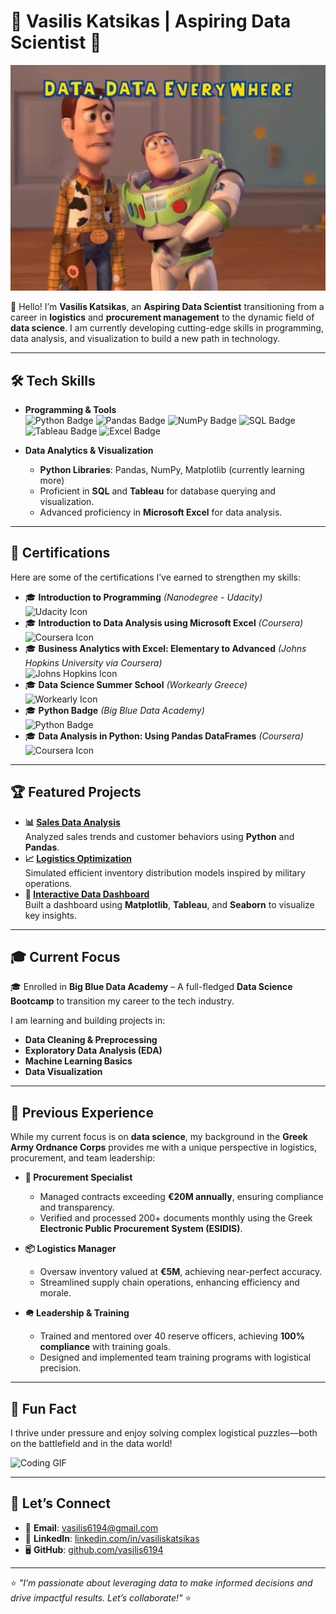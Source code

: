 # 🌟 Vasilis Katsikas | Aspiring Data Scientist 🌟

<p align="center">
  <img src="https://raw.githubusercontent.com/vasilis6194/vasilis6194/refs/heads/main/giphy.webp?token=GHSAT0AAAAAAC2JV4GCBCP4AAVTCGZ4MTSGZZ2DIGQ" width="1000">
</p>


👋 Hello! I’m **Vasilis Katsikas**, an **Aspiring Data Scientist** transitioning from a career in **logistics** and **procurement management** to the dynamic field of **data science**. I am currently developing cutting-edge skills in programming, data analysis, and visualization to build a new path in technology.

---

## 🛠️ **Tech Skills**
- **Programming & Tools**  
  ![Python Badge](https://img.shields.io/badge/Python-3776AB?style=for-the-badge&logo=python&logoColor=white)
  ![Pandas Badge](https://img.shields.io/badge/Pandas-150458?style=for-the-badge&logo=pandas&logoColor=white)
  ![NumPy Badge](https://img.shields.io/badge/NumPy-013243?style=for-the-badge&logo=numpy&logoColor=white)
  ![SQL Badge](https://img.shields.io/badge/SQL-336791?style=for-the-badge&logo=postgresql&logoColor=white)
  ![Tableau Badge](https://img.shields.io/badge/Tableau-E97627?style=for-the-badge&logo=tableau&logoColor=white)
  ![Excel Badge](https://img.shields.io/badge/Microsoft_Excel-217346?style=for-the-badge&logo=microsoft-excel&logoColor=white)

- **Data Analytics & Visualization**    
  - **Python Libraries**: Pandas, NumPy, Matplotlib (currently learning more)
  - Proficient in **SQL** and **Tableau** for database querying and visualization.  
  - Advanced proficiency in **Microsoft Excel** for data analysis.
---

## 📜 **Certifications**
Here are some of the certifications I’ve earned to strengthen my skills:

- 🎓 **Introduction to Programming** *(Nanodegree - Udacity)*  
  ![Udacity Icon](https://img.shields.io/badge/Udacity-02B3E4?style=flat&logo=udacity&logoColor=white)  
- 🎓 **Introduction to Data Analysis using Microsoft Excel** *(Coursera)*  
  ![Coursera Icon](https://img.shields.io/badge/Coursera-0056D2?style=flat&logo=coursera&logoColor=white)  
- 🎓 **Business Analytics with Excel: Elementary to Advanced** *(Johns Hopkins University via Coursera)*  
  ![Johns Hopkins Icon](https://img.shields.io/badge/Johns%20Hopkins%20University-002D62?style=flat&logoColor=white)  
- 🎓 **Data Science Summer School** *(Workearly Greece)*  
  ![Workearly Icon](https://img.shields.io/badge/Workearly-Greece-blue?style=flat)  
- 🎓 **Python Badge** *(Big Blue Data Academy)*  
  ![Python Badge](https://img.shields.io/badge/Big%20Blue%20Data%20Academy-3776AB?style=flat&logo=python&logoColor=white)  
- 🎓 **Data Analysis in Python: Using Pandas DataFrames** *(Coursera)*  
  ![Coursera Icon](https://img.shields.io/badge/Coursera-0056D2?style=flat&logo=coursera&logoColor=white)

---

## 🏆 **Featured Projects**
- **📊 [Sales Data Analysis](https://github.com/vasilis6194/sales-data-analysis)**  
  Analyzed sales trends and customer behaviors using **Python** and **Pandas**.  
- **📈 [Logistics Optimization](https://github.com/vasilis6194/logistics-optimization)**  
  Simulated efficient inventory distribution models inspired by military operations.  
- **📘 [Interactive Data Dashboard](https://github.com/vasilis6194/data-dashboard)**  
  Built a dashboard using **Matplotlib**, **Tableau**, and **Seaborn** to visualize key insights.

---

## 🎓 **Current Focus**
🎓 Enrolled in **Big Blue Data Academy** – A full-fledged **Data Science Bootcamp** to transition my career to the tech industry.  

I am learning and building projects in:  
- **Data Cleaning & Preprocessing**  
- **Exploratory Data Analysis (EDA)**  
- **Machine Learning Basics**  
- **Data Visualization**  

---

## 🎯 **Previous Experience**
While my current focus is on **data science**, my background in the **Greek Army Ordnance Corps** provides me with a unique perspective in logistics, procurement, and team leadership:  

- **📜 Procurement Specialist**  
  - Managed contracts exceeding **€20M annually**, ensuring compliance and transparency.
  - Verified and processed 200+ documents monthly using the Greek **Electronic Public Procurement System (ESIDIS)**.  

- **📦 Logistics Manager**  
  - Oversaw inventory valued at **€5M**, achieving near-perfect accuracy.
  - Streamlined supply chain operations, enhancing efficiency and morale.

- **🪖 Leadership & Training**  
  - Trained and mentored over 40 reserve officers, achieving **100% compliance** with training goals.
  - Designed and implemented team training programs with logistical precision.

---

## 🎉 **Fun Fact**
I thrive under pressure and enjoy solving complex logistical puzzles—both on the battlefield and in the data world!  

![Coding GIF](https://media.giphy.com/media/L8K62iTDkzGX6/giphy.gif)

---

## 🤝 **Let’s Connect**
- 📧 **Email**: vasilis6194@gmail.com  
- 💼 **LinkedIn**: [linkedin.com/in/vasiliskatsikas](https://www.linkedin.com/in/vasiliskatsikas/)  
- 🖥️ **GitHub**: [github.com/vasilis6194](https://github.com/vasilis6194)

---

⭐️ *"I’m passionate about leveraging data to make informed decisions and drive impactful results. Let’s collaborate!"* ⭐️
